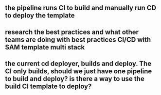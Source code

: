 ## the pipeline runs CI to build and manually run CD to deploy the template

## research the best practices and what other teams are doing with best practices CI/CD with SAM template multi stack

## the current cd deployer, builds and deploy. The CI only builds, should we just have one pipeline to build and deploy? is there a way to use the build CI template to deploy?
